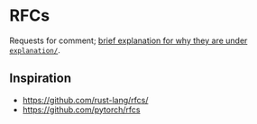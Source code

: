 # RFCs

Requests for comment;
[brief explanation for why they are under `explanation/`](https://diataxis.fr/explanation/#provide-context).

## Inspiration

- https://github.com/rust-lang/rfcs/
- https://github.com/pytorch/rfcs
